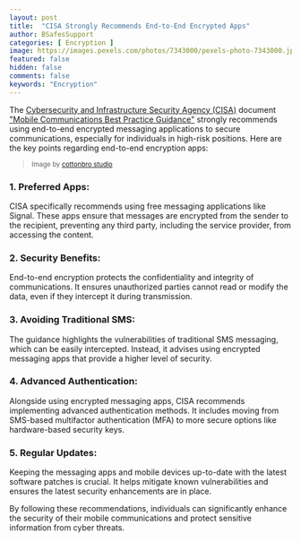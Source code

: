 ```yaml
---
layout: post
title:  "CISA Strongly Recommends End-to-End Encrypted Apps"
author: BSafesSupport
categories: [ Encryption ]
image: https://images.pexels.com/photos/7343000/pexels-photo-7343000.jpeg?auto=compress&cs=tinysrgb&w=1260&h=750&dpr=2
featured: false 
hidden: false
comments: false
keywords: "Encryption"
---
```


The [Cybersecurity and Infrastructure Security Agency (CISA)](https://www.cisa.gov/) document ["Mobile Communications Best Practice Guidance"](https://www.cisa.gov/sites/default/files/2024-12/guidance-mobile-communications-best-practices.pdf) strongly recommends using end-to-end encrypted messaging applications to secure communications, especially for individuals in high-risk positions. Here are the key points regarding end-to-end encryption apps:

> <sup>Image by <a href="https://www.pexels.com/photo/person-using-smartphone-7343000/">cottonbro studio</a></sup>

### 1. Preferred Apps: 
CISA specifically recommends using free messaging applications like Signal. These apps ensure that messages are encrypted from the sender to the recipient, preventing any third party, including the service provider, from accessing the content.

### 2. Security Benefits: 
End-to-end encryption protects the confidentiality and integrity of communications. It ensures unauthorized parties cannot read or modify the data, even if they intercept it during transmission.

### 3. Avoiding Traditional SMS: 
The guidance highlights the vulnerabilities of traditional SMS messaging, which can be easily intercepted. Instead, it advises using encrypted messaging apps that provide a higher level of security.

### 4. Advanced Authentication: 
Alongside using encrypted messaging apps, CISA recommends implementing advanced authentication methods. It includes moving from SMS-based multifactor authentication (MFA) to more secure options like hardware-based security keys.

### 5. Regular Updates: 
Keeping the messaging apps and mobile devices up-to-date with the latest software patches is crucial. It helps mitigate known vulnerabilities and ensures the latest security enhancements are in place.

By following these recommendations, individuals can significantly enhance the security of their mobile communications and protect sensitive information from cyber threats.

